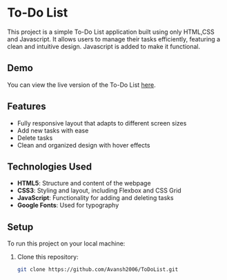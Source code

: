 # To-Do List

This project is a simple To-Do List application built using only HTML,CSS and Javascript. It allows users to manage their tasks efficiently, featuring a clean and intuitive design.
Javascript is added to make it functional.

## Demo
You can view the live version of the To-Do List [here](https://avansh2006.github.io/ToDoList/).

## Features
- Fully responsive layout that adapts to different screen sizes
- Add new tasks with ease
- Delete tasks
- Clean and organized design with hover effects

## Technologies Used
- **HTML5**: Structure and content of the webpage
- **CSS3**: Styling and layout, including Flexbox and CSS Grid
- **JavaScript**: Functionality for adding and deleting tasks
- **Google Fonts**: Used for typography

## Setup
To run this project on your local machine:

1. Clone this repository:
   ```bash
   git clone https://github.com/Avansh2006/ToDoList.git
